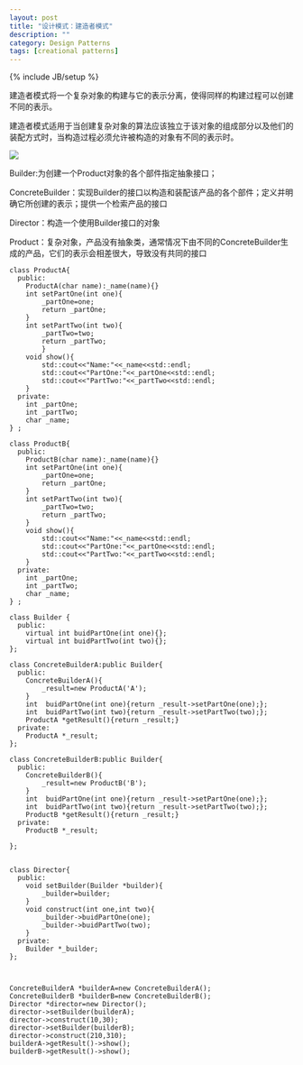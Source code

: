 ```yaml
---
layout: post
title: "设计模式：建造者模式"
description: ""
category: Design Patterns
tags: [creational patterns]
---
```

{% include JB/setup %}

建造者模式将一个复杂对象的构建与它的表示分离，使得同样的构建过程可以创建不同的表示。

建造者模式适用于当创建复杂对象的算法应该独立于该对象的组成部分以及他们的装配方式时，当构造过程必须允许被构造的对象有不同的表示时。

 <img  src="{{ site.url }}/assets/images/2014051401.png" />
 
Builder:为创建一个Product对象的各个部件指定抽象接口；

ConcreteBuilder：实现Builder的接口以构造和装配该产品的各个部件；定义并明确它所创建的表示；提供一个检索产品的接口

Director：构造一个使用Builder接口的对象

Product：复杂对象，产品没有抽象类，通常情况下由不同的ConcreteBuilder生成的产品，它们的表示会相差很大，导致没有共同的接口



	class ProductA{
	  public:
	    ProductA(char name):_name(name){}
	    int setPartOne(int one){
	        _partOne=one;
	        return _partOne;
	    }
	    int setPartTwo(int two){
	        _partTwo=two;
	        return _partTwo;
	        }
	    void show(){
	        std::cout<<"Name:"<<_name<<std::endl;
	        std::cout<<"PartOne:"<<_partOne<<std::endl;
	        std::cout<<"PartTwo:"<<_partTwo<<std::endl;
	    }
	  private:
	    int _partOne;
	    int _partTwo;
	    char _name;	  
	} ;
	
	class ProductB{
	  public:
	    ProductB(char name):_name(name){}
	    int setPartOne(int one){
	        _partOne=one;
	        return _partOne;
	    }
	    int setPartTwo(int two){
	        _partTwo=two;
	        return _partTwo;
	    }
	    void show(){
	        std::cout<<"Name:"<<_name<<std::endl;
	        std::cout<<"PartOne:"<<_partOne<<std::endl;
	        std::cout<<"PartTwo:"<<_partTwo<<std::endl;
	    }
	  private:
	    int _partOne;
	    int _partTwo;
	    char _name;
	} ;
	
	class Builder {
	  public:
	    virtual int buidPartOne(int one){};
	    virtual int buidPartTwo(int two){}; 
	};
	
	class ConcreteBuilderA:public Builder{
	  public:
	    ConcreteBuilderA(){
	        _result=new ProductA('A');
	    }
	    int  buidPartOne(int one){return _result->setPartOne(one);};
	    int  buidPartTwo(int two){return _result->setPartTwo(two);};
	    ProductA *getResult(){return _result;}
	  private:
	    ProductA *_result;
	};
	
	class ConcreteBuilderB:public Builder{
	  public:
	    ConcreteBuilderB(){
	        _result=new ProductB('B');
	    }
	    int  buidPartOne(int one){return _result->setPartOne(one);};
	    int  buidPartTwo(int two){return _result->setPartTwo(two);};
	    ProductB *getResult(){return _result;}
	  private:
	    ProductB *_result;

	};


	class Director{
	  public:
	    void setBuilder(Builder *builder){
	        _builder=builder;
	    }
	    void construct(int one,int two){
		    _builder->buidPartOne(one);
		    _builder->buidPartTwo(two);
		}
	  private:
	    Builder *_builder;
	};



	ConcreteBuilderA *builderA=new ConcreteBuilderA();
	ConcreteBuilderB *builderB=new ConcreteBuilderB();
	Director *director=new Director();
	director->setBuilder(builderA);
	director->construct(10,30);
	director->setBuilder(builderB);
	director->construct(210,310);
	builderA->getResult()->show();
	builderB->getResult()->show();

